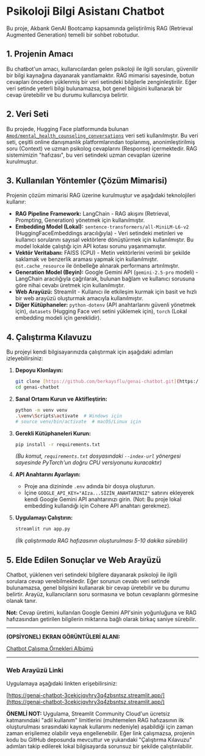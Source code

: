 # Psikoloji Bilgi Asistanı Chatbot

Bu proje, Akbank GenAI Bootcamp kapsamında geliştirilmiş RAG (Retrieval Augmented Generation) temelli bir sohbet robotudur.

## 1. Projenin Amacı

Bu chatbot'un amacı, kullanıcılardan gelen psikoloji ile ilgili soruları, güvenilir bir bilgi kaynağına dayanarak yanıtlamaktır. RAG mimarisi sayesinde, botun cevapları önceden yüklenmiş bir veri setindeki bilgilerle zenginleştirilir. Eğer veri setinde yeterli bilgi bulunamazsa, bot genel bilgisini kullanarak bir cevap üretebilir ve bu durumu kullanıcıya belirtir.

## 2. Veri Seti

Bu projede, Hugging Face platformunda bulunan [`Amod/mental_health_counseling_conversations`](https://huggingface.co/datasets/Amod/mental_health_counseling_conversations) veri seti kullanılmıştır. Bu veri seti, çeşitli online danışmanlık platformlarından toplanmış, anonimleştirilmiş soru (Context) ve uzman psikolog cevaplarını (Response) içermektedir. RAG sistemimizin "hafızası", bu veri setindeki uzman cevapları üzerine kurulmuştur.

## 3. Kullanılan Yöntemler (Çözüm Mimarisi)

Projenin çözüm mimarisi RAG üzerine kurulmuştur ve aşağıdaki teknolojileri kullanır:

* **RAG Pipeline Framework:** LangChain - RAG akışını (Retrieval, Prompting, Generation) yönetmek için kullanılmıştır.
* **Embedding Model (Lokal):** `sentence-transformers/all-MiniLM-L6-v2` (HuggingFaceEmbeddings aracılığıyla) - Veri setindeki metinleri ve kullanıcı sorularını sayısal vektörlere dönüştürmek için kullanılmıştır. Bu model lokalde çalıştığı için API kotası sorunu yaşanmamıştır.
* **Vektör Veritabanı:** FAISS (CPU) - Metin vektörlerini verimli bir şekilde saklamak ve benzerlik araması yapmak için kullanılmıştır. `@st.cache_resource` ile önbelleğe alınarak performans artırılmıştır.
* **Generation Model (Beyin):** Google Gemini API (`gemini-2.5-pro` modeli) - LangChain aracılığıyla çağrılarak, bulunan bağlam ve kullanıcı sorusuna göre nihai cevabı üretmek için kullanılmıştır.
* **Web Arayüzü:** Streamlit - Kullanıcı ile etkileşim kurmak için basit ve hızlı bir web arayüzü oluşturmak amacıyla kullanılmıştır.
* **Diğer Kütüphaneler:** `python-dotenv` (API anahtarlarını güvenli yönetmek için), `datasets` (Hugging Face veri setini yüklemek için), `torch` (Lokal embedding modeli için gereklidir).

## 4. Çalıştırma Kılavuzu

Bu projeyi kendi bilgisayarınızda çalıştırmak için aşağıdaki adımları izleyebilirsiniz:

1.  **Depoyu Klonlayın:**
    ```bash
    git clone [https://github.com/berkaysflu/genai-chatbot.git](https://github.com/berkaysflu/genai-chatbot.git)
    cd genai-chatbot
    ```

2.  **Sanal Ortamı Kurun ve Aktifleştirin:**
    ```bash
    python -m venv venv
    .\venv\Scripts\activate  # Windows için
    # source venv/bin/activate  # macOS/Linux için
    ```

3.  **Gerekli Kütüphaneleri Kurun:**
    ```bash
    pip install -r requirements.txt
    ```
    *(Bu komut, `requirements.txt` dosyasındaki `--index-url` yönergesi sayesinde PyTorch'un doğru CPU versiyonunu kuracaktır)*

4.  **API Anahtarını Ayarlayın:**
    * Proje ana dizininde `.env` adında bir dosya oluşturun.
    * İçine `GOOGLE_API_KEY="AIza...SİZİN_ANAHTARINIZ"` satırını ekleyerek kendi Google Gemini API anahtarınızı girin. (Not: Bu proje lokal embedding kullandığı için Cohere API anahtarı gerekmez).

5.  **Uygulamayı Çalıştırın:**
    ```bash
    streamlit run app.py
    ```
    *(İlk çalıştırmada RAG hafızasının oluşturulması 5-10 dakika sürebilir)*

## 5. Elde Edilen Sonuçlar ve Web Arayüzü

Chatbot, yüklenen veri setindeki bilgilere dayanarak psikoloji ile ilgili sorulara cevap verebilmektedir. Eğer sorunun cevabı veri setinde bulunamazsa, genel bilgisini kullanarak bir cevap üretebilir ve bu durumu belirtir. Arayüz, kullanıcıların soru sormasına ve botun cevaplarını görmesine olanak tanır.

**Not:** Cevap üretimi, kullanılan Google Gemini API'sinin yoğunluğuna ve RAG hafızasından getirilen bilgilerin miktarına bağlı olarak birkaç saniye sürebilir.

---
**(OPSİYONEL) EKRAN GÖRÜNTÜLERİ ALANI:**


[Chatbot Çalışma Örnekleri Albümü](https://imgur.com/a/Onk21Kz)

---

### Web Arayüzü Linki

Uygulamaya aşağıdaki linkten erişebilirsiniz:

[https://genai-chatbot-3cekicjqvhry3q4zbsntsz.streamlit.app/](https://genai-chatbot-3cekicjqvhry3q4zbsntsz.streamlit.app/)

**ÖNEMLİ NOT:** Uygulama, Streamlit Community Cloud'un ücretsiz katmanındaki "adil kullanım" limitlerini (muhtemelen RAG hafızasının ilk oluşturulması sırasındaki kaynak kullanımı nedeniyle) aşabildiği için zaman zaman erişilemez olabilir veya engellenebilir. Eğer link çalışmazsa, projenin kodu bu GitHub deposunda mevcuttur ve yukarıdaki "Çalıştırma Kılavuzu" adımları takip edilerek lokal bilgisayarda sorunsuz bir şekilde çalıştırılabilir.